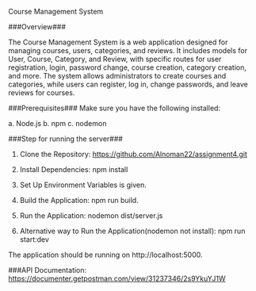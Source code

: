 Course Management System

###Overview###

The Course Management System is a web application designed for managing courses, users, categories, and reviews. It includes models for User, Course, Category, and Review, with specific routes for user registration, login, password change, course creation, category creation, and more. The system allows administrators to create courses and categories, while users can register, log in, change passwords, and leave reviews for courses.

###Prerequisites###
Make sure you have the following installed:

a. Node.js
b. npm
c. nodemon


###Step for running the server###

1. Clone the Repository: https://github.com/Alnoman22/assignment4.git

2. Install Dependencies: npm install

3. Set Up Environment Variables is given.

4. Build the Application: npm run build.

5. Run the Application: nodemon dist/server.js

6. Alternative way to Run the Application(nodemon not install): npm run start:dev


The application should be running on http://localhost:5000.


###API Documentation: https://documenter.getpostman.com/view/31237346/2s9YkuYJ1W


